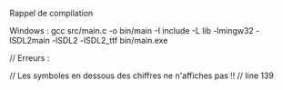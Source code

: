Rappel de compilation

Windows :   gcc src/main.c -o bin/main -I include -L lib -lmingw32 -lSDL2main -lSDL2 -lSDL2_ttf
bin/main.exe



// Erreurs :

// Les symboles en dessous des chiffres ne n'affiches pas !! 
// line 139